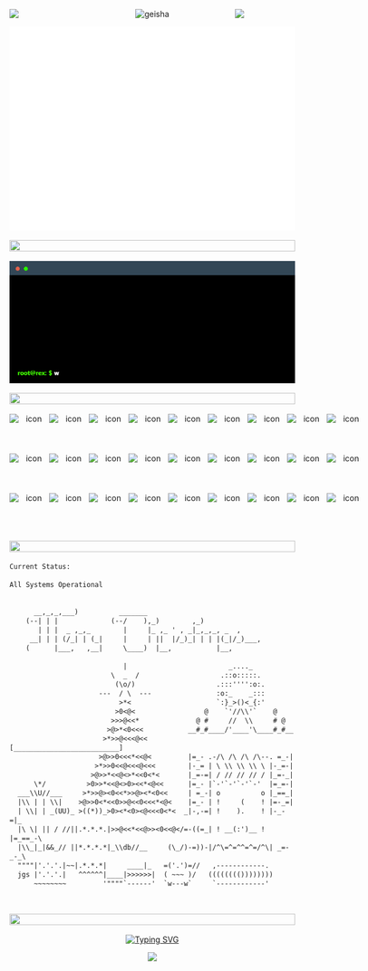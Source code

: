 <img align="left" src="https://user-images.githubusercontent.com/65187002/144930161-2f783401-8d27-4fdf-a2f7-cc0ba32f1f1f.gif" width="21%" style="display:inline;"><img align="right" src="https://user-images.githubusercontent.com/65187002/144930161-2f783401-8d27-4fdf-a2f7-cc0ba32f1f1f.gif" width="21%" style="display:inline;">

<p align="center">
  <img src="https://github.com/RexRowan/RexRowan/assets/4164511/5401aecb-60d5-4aa8-a85c-cd88dd125bd1" width="400" height="auto" alt="geisha" />
</p>

 <p align="center">
<img src="./assets/zh.svg" alt="Typing SVG" /></a>
</p>

<p align="center">
<img src="https://i.imgur.com/dBaSKWF.gif" height="20" width="100%">


<p align="center">
<img src="./assets/terminal.gif">

<p align="center">
<img src="https://i.imgur.com/dBaSKWF.gif" height="20" width="100%">


<div align="center">  
<div style="display: flex; align-items: flex-start;"><img src="https://techstack-generator.vercel.app/js-icon.svg" alt="icon" width="70" height="70" /><img src="https://techstack-generator.vercel.app/ts-icon.svg" alt="icon" width="70" height="70" /><img src="https://techstack-generator.vercel.app/rescript-icon.svg" alt="icon" width="70" height="70" /><img src="https://techstack-generator.vercel.app/cpp-icon.svg" alt="icon" width="70" height="70" /><img src="https://techstack-generator.vercel.app/csharp-icon.svg" alt="icon" width="70" height="70" /><img src="https://techstack-generator.vercel.app/swift-icon.svg" alt="icon" width="70" height="70" /><img src="https://techstack-generator.vercel.app/react-icon.svg" alt="icon" width="70" height="70" /><img src="https://techstack-generator.vercel.app/redux-icon.svg" alt="icon" width="70" height="70" /><img src="https://techstack-generator.vercel.app/gatsby-icon.svg" alt="icon" width="70" height="70" /></div><div style="display: flex; align-items: flex-start;"><img src="https://techstack-generator.vercel.app/sass-icon.svg" alt="icon" width="70" height="70" /><img src="https://techstack-generator.vercel.app/storybook-icon.svg" alt="icon" width="70" height="70" /><img src="https://techstack-generator.vercel.app/webpack-icon.svg" alt="icon" width="70" height="70" /><img src="https://techstack-generator.vercel.app/eslint-icon.svg" alt="icon" width="70" height="70" /><img src="https://techstack-generator.vercel.app/prettier-icon.svg" alt="icon" width="70" height="70" /><img src="https://techstack-generator.vercel.app/jest-icon.svg" alt="icon" width="70" height="70" /><img src="https://techstack-generator.vercel.app/testinglibrary-icon.svg" alt="icon" width="70" height="70" /><img src="https://techstack-generator.vercel.app/python-icon.svg" alt="icon" width="70" height="70" /><img src="https://techstack-generator.vercel.app/django-icon.svg" alt="icon" width="70" height="70" /></div><div style="display: flex; align-items: flex-start;"><img src="https://techstack-generator.vercel.app/graphql-icon.svg" alt="icon" width="70" height="70" /><img src="https://techstack-generator.vercel.app/restapi-icon.svg" alt="icon" width="70" height="70" /><img src="https://techstack-generator.vercel.app/github-icon.svg" alt="icon" width="70" height="70" /><img src="https://techstack-generator.vercel.app/docker-icon.svg" alt="icon" width="70" height="70" /><img src="https://techstack-generator.vercel.app/kubernetes-icon.svg" alt="icon" width="70" height="70" /><img src="https://techstack-generator.vercel.app/aws-icon.svg" alt="icon" width="70" height="70" /><img src="https://techstack-generator.vercel.app/nginx-icon.svg" alt="icon" width="70" height="70" /><img src="https://techstack-generator.vercel.app/mysql-icon.svg" alt="icon" width="70" height="70" /><img src="https://techstack-generator.vercel.app/java-icon.svg" alt="icon" width="70" height="70" /></div>
</div>

<p align="center">
<img src="https://i.imgur.com/dBaSKWF.gif" height="20" width="100%">

```vim
Current Status:

All Systems Operational


      __,_,_,___)          _______
    (--| | |             (--/    ),_)        ,_)
       | | |  _ ,_,_        |     |_ ,_ ' , _|_,_,_, _  ,
     __| | | (/_| | (_|     |     | ||  |/_)_| | | |(_|/_)___,
    (      |___,   ,__|     \____)  |__,           |__,

                            |                         _...._
                         \  _  /                    .::o:::::.
                          (\o/)                    .:::'''':o:.
                      ---  / \  ---                :o:_    _:::
                           >*<                     `:}_>()<_{:'
                          >0<@<                 @    `'//\\'`    @
                         >>>@<<*              @ #     //  \\     # @
                        >@>*<0<<<           __#_#____/'____'\____#_#__
                       >*>>@<<<@<<         [__________________________]
                      >@>>0<<<*<<@<         |=_- .-/\ /\ /\ /\--. =_-|
                     >*>>0<<@<<<@<<<        |-_= | \ \\ \\ \\ \ |-_=-|
                    >@>>*<<@<>*<<0<*<       |_=-=| / // // // / |_=-_|
      \*/          >0>>*<<@<>0><<*<@<<      |=_- |`-'`-'`-'`-'  |=_=-|
  ___\\U//___     >*>>@><0<<*>>@><*<0<<     | =_-| o          o |_==_|
  |\\ | | \\|    >@>>0<*<<0>>@<<0<<<*<@<    |=_- | !     (    ! |=-_=|
  | \\| | _(UU)_ >((*))_>0><*<0><@<<<0<*<  _|-,-=| !    ).    ! |-_-=|_
  |\ \| || / //||.*.*.*.|>>@<<*<<@>><0<<@</=-((=_| ! __(:')__ ! |=_==_-\
  |\\_|_|&&_// ||*.*.*.*|_\\db//__     (\_/)-=))-|/^\=^=^^=^=/^\| _=-_-_\
  """"|'.'.'.|~~|.*.*.*|     ____|_   =('.')=//   ,------------.
  jgs |'.'.'.|   ^^^^^^|____|>>>>>>|  ( ~~~ )/   (((((((())))))))
      ~~~~~~~~         '""""`------'  `w---w`     `------------'



```

<p align="center">
<img src="https://i.imgur.com/dBaSKWF.gif" height="20" width="100%">

<p align="center">
  <a href="https://paypal.me/0xMeanMachineRex?country.x=GB&locale.x=en_GB">
    <img src="https://readme-typing-svg.demolab.com?font=Henny+Penny&size=40&pause=1000&color=F71A50&center=true&vCenter=true&random=false&width=435&height=60&lines=Click+Me" alt="Typing SVG" />
  </a>
</p>

 <p align="center">
  <img src="https://capsule-render.vercel.app/api?type=waving&color=gradient&height=80&section=footer"/>
</p>


